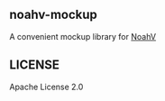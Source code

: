 ## noahv-mockup

A convenient mockup library for [NoahV](https://github.com/baidu/NoahV)

## LICENSE

Apache License 2.0